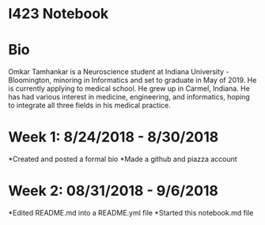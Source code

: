 # I423 Notebook

# Bio
Omkar Tamhankar is a Neuroscience student at Indiana University - Bloomington, minoring in Informatics and set to graduate in May of 2019. He is currently applying to medical school. He grew up in Carmel, Indiana. He has had various interest in medicine, engineering, and informatics, hoping to integrate all three fields in his medical practice.

# Week 1: 8/24/2018 - 8/30/2018
  *Created and posted a formal bio
  *Made a github and piazza account
# Week 2: 08/31/2018 - 9/6/2018
  *Edited README.md into a README.yml file
  *Started this notebook.md file
